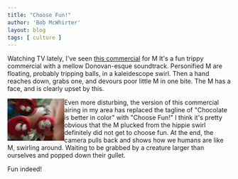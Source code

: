 ```yaml
---
title: "Choose Fun!"
author: 'Bob McWhirter'
layout: blog
tags: [ culture ]
---
```

Watching TV lately, I've seen <a href="http://us.mms.com/us/fungames/tv/play_mov.jsp?movieid=Kscope_30_7PM_700">this commercial</a> for M  It's a fun trippy commercial with a mellow  Donovan-esque soundtrack.  Personified M are floating, probably tripping balls, in a kaleidescope swirl.  Then a hand reaches down, grabs one, and devours poor little M in one bite.  The M has a face, and is clearly upset by this.

<a title="Quicktime M Commercial" href="http://us.mms.com/us/fungames/tv/play_mov.jsp?movieid=Kscope_30_7PM_700">
  <img align="left" alt="Choose Fun!" title="Choose Fun!" src="/blog/assets/mm.thumbnail.png"/>
</a>
Even more disturbing, the version of this commercial airing in my area has replaced the tagline of "Chocolate is better in color" with "Choose Fun!"  I think it's pretty obvious that the M plucked from the hippie swirl definitely did not get to choose fun.  At the end, the camera pulls back and shows how we humans are like M, swirling around.  Waiting to be grabbed by a creature larger than ourselves and popped down their gullet.

Fun indeed!

